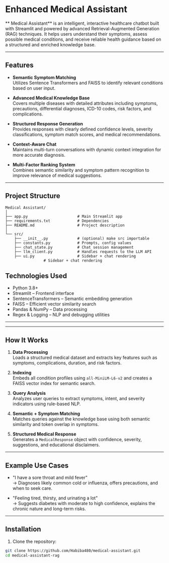 # Enhanced Medical Assistant

** Medical Assistant** is an intelligent, interactive healthcare chatbot built with Streamlit and powered by advanced Retrieval-Augmented Generation (RAG) techniques. It helps users understand their symptoms, assess possible medical conditions, and receive reliable health guidance based on a structured and enriched knowledge base.

---

## Features

- **Semantic Symptom Matching**  
  Utilizes Sentence Transformers and FAISS to identify relevant conditions based on user input.

- **Advanced Medical Knowledge Base**  
  Covers multiple diseases with detailed attributes including symptoms, precautions, differential diagnoses, ICD-10 codes, risk factors, and complications.

- **Structured Response Generation**  
  Provides responses with clearly defined confidence levels, severity classifications, symptom match scores, and medical recommendations.

- **Context-Aware Chat**  
  Maintains multi-turn conversations with dynamic context integration for more accurate diagnosis.

- **Multi-Factor Ranking System**  
  Combines semantic similarity and symptom pattern recognition to improve relevance of medical suggestions.

---
##  Project Structure
```
Medical Assistant/
│
├── app.py                      # Main Streamlit app
├── requirements.txt            # Dependencies
├── README.md                   # Project description
│
└── src/
    ├── __init__.py             # (optional) make src importable
    ├── constants.py            # Prompts, config values
    ├── chat_state.py           # Chat session management
    ├── llm_client.py           # Handles requests to the LLM API
    ├── ui.py                   # Sidebar + chat rendering
                 # Sidebar + chat rendering
```
## Technologies Used

- Python 3.8+
- Streamlit – Frontend interface
- SentenceTransformers – Semantic embedding generation
- FAISS – Efficient vector similarity search
- Pandas & NumPy – Data processing
- Regex & Logging – NLP and debugging utilities

---


---

## How It Works

1. **Data Processing**  
   Loads a structured medical dataset and extracts key features such as symptoms, complications, duration, and risk factors.

2. **Indexing**  
   Embeds all condition profiles using `all-MiniLM-L6-v2` and creates a FAISS vector index for semantic search.

3. **Query Analysis**  
   Analyzes user queries to extract symptoms, intent, and severity indicators using rule-based NLP.

4. **Semantic + Symptom Matching**  
   Matches queries against the knowledge base using both semantic similarity and token overlap in symptoms.

5. **Structured Medical Response**  
   Generates a `MedicalResponse` object with confidence, severity, suggestions, and educational disclaimers.

---

## Example Use Cases

- "I have a sore throat and mild fever"  
  → Diagnoses likely common cold or influenza, offers precautions, and when to seek care.

- "Feeling tired, thirsty, and urinating a lot"  
  → Suggests diabetes with moderate to high confidence, explains the chronic nature and long-term risks.

---

## Installation

1. Clone the repository:

```bash
git clone https://github.com/Habiba480/medical-assistant.git
cd medical-assistant-rag
```
